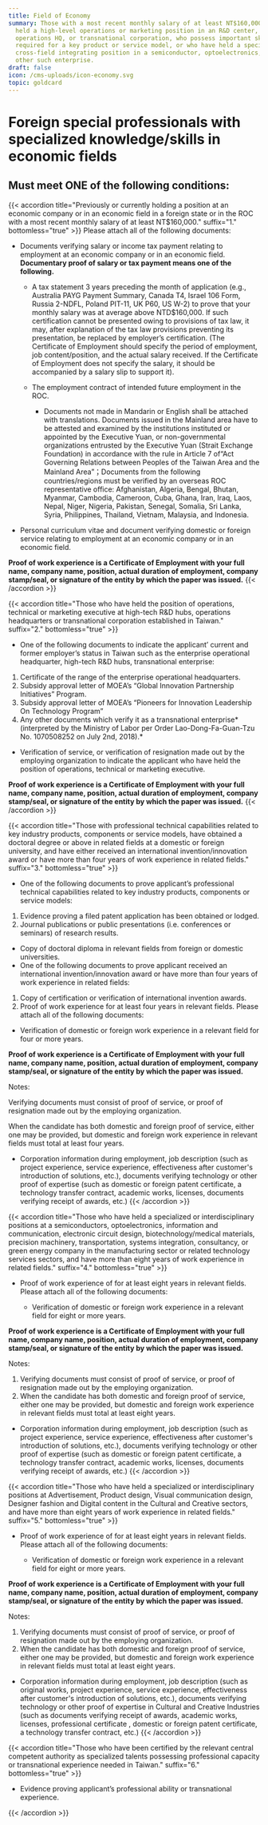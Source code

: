 ```yaml
---
title: Field of Economy
summary: Those with a most recent monthly salary of at least NT$160,000, or have
  held a high-level operations or marketing position in an R&D center,
  operations HQ, or transnational corporation, who possess important skills
  required for a key product or service model, or who have held a specialist or
  cross-field integrating position in a semiconductor, optoelectronics, ICT, or
  other such enterprise.
draft: false
icon: /cms-uploads/icon-economy.svg
topic: goldcard
---
```

# Foreign special professionals with specialized knowledge/skills in economic fields

## Must meet **ONE** of the following conditions:

{{< accordion title="Previously or currently holding a position at an economic company or in an economic field in a foreign state or in the ROC with a most recent monthly salary of at least NT$160,000." suffix="1." bottomless="true" >}}
Please attach all of the following documents:

* Documents verifying salary or income tax payment relating to employment at an economic company or in an economic field. **Documentary proof of salary or tax payment means one of the following.**

  * A tax statement 3 years preceding the month of application (e.g., Australia PAYG Payment Summary, Canada T4, Israel 106 Form, Russia 2-NDFL, Poland PIT-11, UK P60, US W-2) to prove that your monthly salary was at average above NTD$160,000. If such certification cannot be presented owing to provisions of tax law, it may, after explanation of the tax law provisions preventing its presentation, be replaced by employer’s certification. (The Certificate of Employment should specify the period of employment, job content/position, and the actual salary received. If the Certificate of Employment does not specify the salary, it should be accompanied by a salary slip to support it). 
  * The employment contract of intended future employment in the ROC.

    * Documents not made in Mandarin or English shall be attached with translations. Documents issued in the Mainland area have to be attested and examined by the institutions instituted or appointed by the Executive Yuan, or non-governmental organizations entrusted by the Executive Yuan (Strait Exchange Foundation) in accordance with the rule in Article 7 of“Act Governing Relations between Peoples of the Taiwan Area and the Mainland Area”；Documents from the following countries/regions must be verified by an overseas ROC representative office: Afghanistan, Algeria, Bengal, Bhutan, Myanmar, Cambodia, Cameroon, Cuba, Ghana, Iran, Iraq, Laos, Nepal, Niger, Nigeria, Pakistan, Senegal, Somalia, Sri Lanka, Syria, Philippines, Thailand, Vietnam, Malaysia, and Indonesia.
* Personal curriculum vitae and document verifying domestic or foreign service relating to employment at an economic company or in an economic field. 

**Proof of work experience is a Certificate of Employment with your full name, company name, position, actual duration of employment, company stamp/seal, or signature of the entity by which the paper was issued.**
{{< /accordion >}}

{{< accordion title="Those who have held the position of operations, technical or marketing executive at high-tech R&D hubs, operations headquarters or transnational corporation established in Taiwan." suffix="2." bottomless="true" >}}
* One of the following documents to indicate the applicant’ current and former employer’s status in Taiwan such as the enterprise operational headquarter, high-tech R&D hubs, transnational enterprise:

1. Certificate of the range of the enterprise operational headquarters.
2. Subsidy approval letter of MOEA’s “Global Innovation Partnership Initiatives” Program.
3. Subsidy approval letter of MOEA’s “Pioneers for Innovation Leadership On Technology Program”
4. Any other documents which verify it as a transnational enterprise*(interpreted by the Ministry of Labor per Order Lao-Dong-Fa-Guan-Tzu No. 1070508252 on July 2nd, 2018).*

* Verification of service, or  verification of resignation made out by the employing organization to indicate the applicant who have held the position of operations, technical or marketing executive. 

**Proof of work experience is a Certificate of Employment with your full name, company name, position, actual duration of employment, company stamp/seal, or signature of the entity by which the paper was issued.**
{{< /accordion >}}

{{< accordion title="Those with professional technical capabilities related to key industry products, components or service models, have obtained a doctoral degree or above in related fields at a domestic or foreign university, and have either received an international invention/innovation award or have more than four years of work experience in related fields." suffix="3." bottomless="true" >}}
* One of the following documents to prove applicant’s professional technical capabilities related to key industry products, components or service models:

1. Evidence proving a filed patent application has been obtained or lodged.
2. Journal publications or public presentations (i.e. conferences or seminars) of research results.

* Copy of doctoral diploma in relevant fields from foreign or domestic universities.
* One of the following documents to prove applicant received an international invention/innovation award or have more than four years of work experience in related fields:

1. Copy of certification or verification of international invention awards.
2. Proof of work experience for at least four years in relevant fields. Please attach all of the following documents:

* Verification of domestic or foreign work experience in a relevant field for four or more years. 

**Proof of work experience is a Certificate of Employment with your full name, company name, position, actual duration of employment, company stamp/seal, or signature of the entity by which the paper was issued.**

Notes:

Verifying documents must consist of proof of service, or proof of resignation made out by the employing organization.

When the candidate has both domestic and foreign proof of service, either one may be provided, but domestic and foreign work experience in relevant fields must total at least four years.

* Corporation information during employment, job description (such as project experience, service experience, effectiveness after customer's introduction of solutions, etc.), documents verifying technology or other proof of expertise (such as domestic or foreign patent certificate, a technology transfer contract, academic works, licenses, documents verifying receipt of awards, etc.)
{{< /accordion >}}

{{< accordion title="Those who have held a specialized or interdisciplinary positions at a semiconductors, optoelectronics, information and communication, electronic circuit design, biotechnology/medical materials, precision machinery, transportation, systems integration, consultancy, or green energy company in the manufacturing sector or related technology services sectors, and have more than eight years of work experience in related fields." suffix="4." bottomless="true" >}}
* Proof of work experience of for at least eight years in relevant fields. Please attach all of the following documents:

  * Verification of domestic or foreign work experience in a relevant field for eight or more years. 

**Proof of work experience is a Certificate of Employment with your full name, company name, position, actual duration of employment, company stamp/seal, or signature of the entity by which the paper was issued.**

Notes:

1. Verifying documents must consist of proof of service, or proof of resignation made out by the employing organization.
2. When the candidate has both domestic and foreign proof of service, either one may be provided, but domestic and foreign work experience in relevant fields must total at least eight years.

* Corporation information during employment, job description (such as project experience, service experience, effectiveness after customer's introduction of solutions, etc.), documents verifying technology or other proof of expertise (such as domestic or foreign patent certificate, a technology transfer contract, academic works, licenses, documents verifying receipt of awards, etc.)
{{< /accordion >}}

{{< accordion title="Those who have held a specialized or interdisciplinary positions at Advertisement, Product design, Visual communication design, Designer fashion and Digital content  in the Cultural and Creative sectors, and have more than eight years of work experience in related fields." suffix="5." bottomless="true" >}}
* Proof of work experience of for at least eight years in relevant fields. Please attach all of the following documents:

  * Verification of domestic or foreign work experience in a relevant field for eight or more years.

**Proof of work experience is a Certificate of Employment with your full name, company name, position, actual duration of employment, company stamp/seal, or signature of the entity by which the paper was issued.**

Notes:

1. Verifying documents must consist of proof of service, or proof of resignation made out by the employing organization. 
2. When the candidate has both domestic and foreign proof of service, either one may be provided, but domestic and foreign work experience in relevant fields must total at least eight years.

* Corporation information during employment, job description (such as original works, project experience, service experience, effectiveness after customer's introduction of solutions, etc.), documents verifying technology or other proof of expertise in Cultural and Creative Industries (such as documents verifying receipt of awards, academic works, licenses, professional certificate , domestic or foreign patent certificate, a technology transfer contract, etc.)
{{< /accordion >}}

{{< accordion title="Those who have been certified by the relevant central competent authority as specialized talents possessing professional capacity or transnational experience needed in Taiwan." suffix="6." bottomless="true" >}}

-   Evidence proving applicant’s professional ability or transnational experience.

{{< /accordion >}}